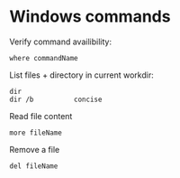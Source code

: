 # Windows commands

Verify command availibility:
```
where commandName
```

List files + directory in current workdir:
```
dir   
dir /b          concise
```

Read file content
```
more fileName
```

Remove a file
```
del fileName
```



